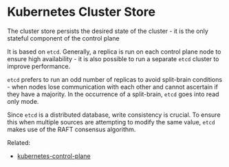 # Kubernetes Cluster Store

The cluster store persists the desired state of the cluster - it is the
only stateful component of the control plane

It is based on `etcd`. Generally, a replica is run on each control plane
node to ensure high availability - it is also possible to run a separate
`etcd` cluster to improve performance.

`etcd` prefers to run an odd number of replicas to avoid split-brain
conditions - when nodes lose communication with each other and cannot
ascertain if they have a majority. In the occurrence of a split-brain,
`etcd` goes into read only mode.

Since `etcd` is a distributed database, write consistency is crucial. To
ensure this when multiple sources are attempting to modify the same
value, `etcd` makes use of the RAFT consensus algorithm.

Related:
- [kubernetes-control-plane](kubernetes-control-plane.md)
